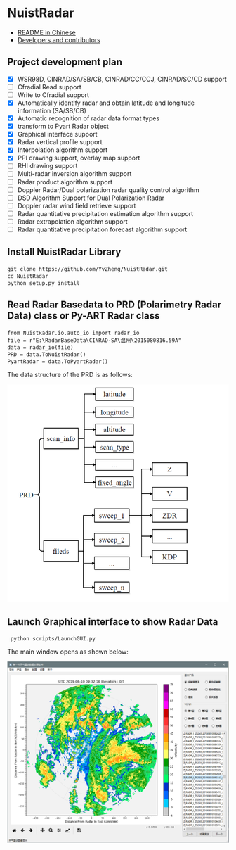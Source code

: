 # NuistRadar 

- [README in Chinese](README_CN.md)
- [Developers and contributors](CONTRIBUTORS.txt)

## Project development plan

- [x] WSR98D, CINRAD/SA/SB/CB, CINRAD/CC/CCJ, CINRAD/SC/CD support
- [ ] Cfradial Read support
- [ ] Write to Cfradial support
- [x] Automatically identify radar and obtain latitude and longitude information (SA/SB/CB)
- [x] Automatic recognition of radar data format types
- [x] transform to Pyart Radar object
- [x] Graphical interface support
- [x] Radar vertical profile support
- [x] Interpolation algorithm support
- [x] PPI drawing support, overlay map support
- [ ] RHI drawing support
- [ ] Multi-radar inversion algorithm support
- [ ] Radar product algorithm support
- [ ] Doppler Radar/Dual polarization radar quality control algorithm
- [ ] DSD Algorithm Support for Dual Polarization Radar
- [ ] Doppler radar wind field retrieve support
- [ ] Radar quantitative precipitation estimation algorithm support
- [ ] Radar extrapolation algorithm support
- [ ] Radar quantitative precipitation forecast  algorithm support

## Install NuistRadar Library

```
git clone https://github.com/YvZheng/NuistRadar.git
cd NuistRadar
python setup.py install    
```

## Read Radar Basedata to PRD (Polarimetry Radar Data) class or Py-ART Radar class
```
from NuistRadar.io.auto_io import radar_io 
file = r"E:\RadarBaseData\CINRAD-SA\温州\2015080816.59A"
data = radar_io(file)
PRD = data.ToNuistRadar()
PyartRadar = data.ToPyartRadar()
```
The data structure of the PRD is as follows:

![avatar](./examples/PRD_class.png)

## Launch Graphical interface to show Radar Data

```
 python scripts/LaunchGUI.py
```

The main window opens as shown below:

![avatar](./examples/NuistRadar.png)



